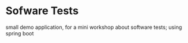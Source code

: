 # Sofware Tests

small demo application, for a mini workshop about software tests; using spring boot
